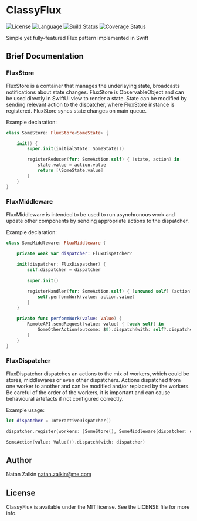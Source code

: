 # ClassyFlux

[![License](https://img.shields.io/badge/license-MIT-ff69b4.svg)](https://github.com/kzlekk/ClassyFlux/raw/master/LICENSE)
[![Language](https://img.shields.io/badge/swift-5.0-orange.svg)](https://swift.org/blog/swift-5-released/)
[![Build Status](https://travis-ci.com/kzlekk/ClassyFlux.svg?branch=master)](https://travis-ci.com/kzlekk/ClassyFlux)
[![Coverage Status](https://coveralls.io/repos/github/kzlekk/ClassyFlux/badge.svg?branch=master)](https://coveralls.io/github/kzlekk/ClassyFlux?branch=master)

Simple yet fully-featured Flux pattern implemented in Swift

## Brief Documentation

### FluxStore

FluxStore is a container that manages the underlaying state, broadcasts notifications about state changes. FluxStore is ObservableObject and can be used directly in SwiftUI view to render a state. State can be modified by sending relevant action to the dispatcher, where FluxStore instance is registered. FluxStore syncs state changes on main queue.

Example declaration:

```swift
class SomeStore: FluxStore<SomeState> {

    init() {
        super.init(initialState: SomeState())

        registerReducer(for: SomeAction.self) { (state, action) in
            state.value = action.value
            return [\SomeState.value]
        }
    }
}
```

### FluxMiddleware

FluxMiddleware is intended to be used to run asynchronous work and update other components by sending appropriate actions to the dispatcher. 

Example declaration:

```swift
class SomeMiddleware: FluxMiddleware {

    private weak var dispatcher: FluxDispatcher?
    
    init(dispatcher: FluxDispatcher) {
        self.dispatcher = dispatcher
        
        super.init()

        registerHandler(for: SomeAction.self) { [unowned self] (action) in
            self.performWork(value: action.value)
        }
    }
    
    private func performWork(value: Value) {
        RemoteAPI.sendRequest(value: value) { [weak self] in
            SomeOtherAction(outcome: $0).dispatch(with: self?.dispatcher)
        }
    }
}
```

### FluxDispatcher

FluxDispatcher dispatches an actions to the mix of workers, which could be stores, middlewares or even other dispatchers.  Actions dispatched from one worker to another and can be modified and/or replaced by the workers. Be careful of the order of the workers, it is important and can cause behavioural artefacts if not configured correctly.  

Example usage:

```swift
let dispatcher = InteractiveDispatcher() 

dispatcher.register(workers: [SomeStore(), SomeMiddleware(dispatcher: dispatcher), AnalyticsLogger()])

SomeAction(value: Value()).dispatch(with: dispatcher)
```

## Author


Natan Zalkin natan.zalkin@me.com

## License


ClassyFlux is available under the MIT license. See the LICENSE file for more info.
